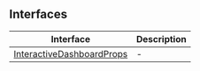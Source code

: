 ## Interfaces

| Interface | Description |
| ------ | ------ |
| [InteractiveDashboardProps](interfaces/InteractiveDashboardProps.md) | - |
